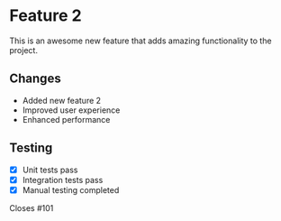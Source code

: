 # Feature 2

This is an awesome new feature that adds amazing functionality to the project.

## Changes
- Added new feature 2
- Improved user experience
- Enhanced performance

## Testing
- [x] Unit tests pass
- [x] Integration tests pass
- [x] Manual testing completed

Closes #101